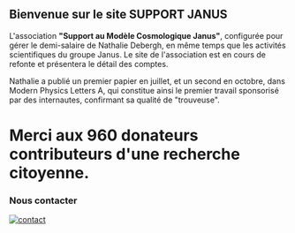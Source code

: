 ## Bienvenue sur le site SUPPORT JANUS


L'association **"Support au Modèle Cosmologique Janus"**, configurée pour gérer le demi-salaire de Nathalie Debergh, en même temps que les activités scientifiques du groupe Janus. Le site de l'association est en cours de refonte et présentera le détail des comptes.

Nathalie a publié un premier papier en juillet, et un second en octobre, dans Modern Physics Letters A, qui constitue ainsi le premier travail sponsorisé par des internautes, confirmant sa qualité de "trouveuse".

[//]: <> (This is also a comment.)



# Merci aux 960 donateurs contributeurs d'une recherche citoyenne.




### Nous contacter
 [![contact](https://jp-petit.org/images/EMAIL_IMAGES_LECTEURS/jppetit1937.gif)](https://jp-petit.org/Contact/Contact.htm) 
